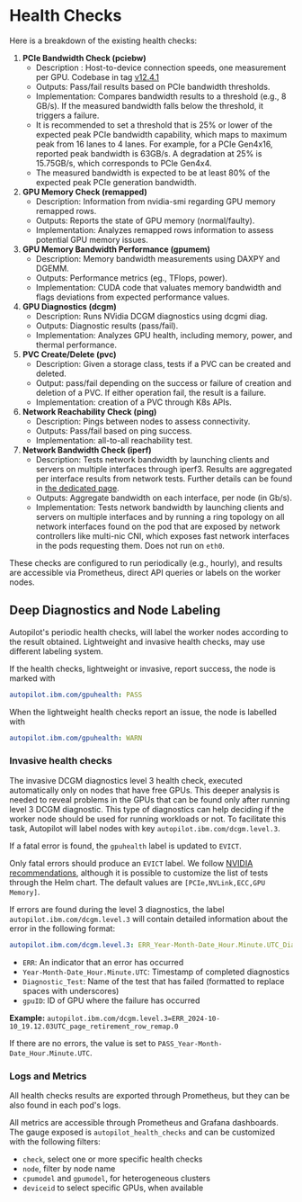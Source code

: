 # Health Checks

Here is a breakdown of the existing health checks:

1. **PCIe Bandwidth Check (pciebw)**
    - Description  : Host-to-device connection speeds, one measurement per GPU. Codebase in tag [v12.4.1](https://github.com/NVIDIA/cuda-samples/tree/master/Samples/1_Utilities/bandwidthTest)
    - Outputs: Pass/fail results based on PCIe bandwidth thresholds.
    - Implementation: Compares bandwidth results to a threshold (e.g., 8 GB/s). If the measured bandwidth falls below the threshold, it triggers a failure.
    - It is recommended to set a threshold that is 25% or lower of the expected peak PCIe bandwidth capability, which maps to maximum peak from 16 lanes to 4 lanes. For example, for a PCIe Gen4x16, reported peak bandwidth is 63GB/s. A degradation at 25% is 15.75GB/s, which corresponds to PCIe Gen4x4.
    - The measured bandwidth is expected to be at least 80% of the expected peak PCIe generation bandwidth.
2. **GPU Memory Check (remapped)**
    - Description: Information from nvidia-smi regarding GPU memory remapped rows.
    - Outputs: Reports the state of GPU memory (normal/faulty).
    - Implementation: Analyzes remapped rows information to assess potential GPU memory issues.
3. **GPU Memory Bandwidth Performance (gpumem)**
    - Description: Memory bandwidth measurements using DAXPY and DGEMM.
    - Outputs: Performance metrics (eg., TFlops, power).
    - Implementation: CUDA code that valuates memory bandwidth and flags deviations from expected performance values.
4. **GPU Diagnostics (dcgm)**
    - Description: Runs NVidia DCGM diagnostics using dcgmi diag.
    - Outputs: Diagnostic results (pass/fail).
    - Implementation: Analyzes GPU health, including memory, power, and thermal performance.
5. **PVC Create/Delete (pvc)**
    - Description: Given a storage class, tests if a PVC can be created and deleted.
    - Output: pass/fail depending on the success or failure of creation and deletion of a PVC. If either operation fail, the result is a failure.
    - Implementation: creation of a PVC through K8s APIs.
6. **Network Reachability Check (ping)**
    - Description: Pings between nodes to assess connectivity.
    - Outputs: Pass/fail based on ping success.
    - Implementation: all-to-all reachability test.
7. **Network Bandwidth Check (iperf)**
    - Description: Tests network bandwidth by launching clients and servers on multiple interfaces through iperf3. Results are aggregated per interface results from network tests. Further details can be found in [the dedicated page](autopilot-daemon/network/README.md).
    - Outputs: Aggregate bandwidth on each interface, per node (in Gb/s).
    - Implementation: Tests network bandwidth by launching clients and servers on multiple interfaces and by running a ring topology on all network interfaces found on the pod that are exposed by network controllers like multi-nic CNI, which exposes fast network interfaces in the pods requesting them. Does not run on `eth0`.

These checks are configured to run periodically (e.g., hourly), and results are accessible via Prometheus, direct API queries or labels on the worker nodes.

## Deep Diagnostics and Node Labeling

Autopilot's periodic health checks, will label the worker nodes according to the result obtained.
Lightweight and invasive health checks, may use different labeling system.

If the health checks, lightweight or invasive, report success, the node is marked with

```yaml
autopilot.ibm.com/gpuhealth: PASS
```

When the lightweight health checks report an issue, the node is labelled with

```yaml
autopilot.ibm.com/gpuhealth: WARN
```

### Invasive health checks

The invasive DCGM diagnostics level 3 health check, executed automatically only on nodes that have free GPUs. This deeper analysis is needed to reveal problems in the GPUs that can be found only after running level 3 DCGM diagnostic.
This type of diagnostics can help deciding if the worker node should be used for running workloads or not. To facilitate this task, Autopilot will label nodes with key `autopilot.ibm.com/dcgm.level.3`.

If a fatal error is found, the `gpuhealth` label is updated to `EVICT`.

Only fatal errors should produce an `EVICT` label. We follow [NVIDIA recommendations](https://docs.nvidia.com/datacenter/dcgm/latest/user-guide/feature-overview.html#id3), although it is possible to customize the list of tests through the Helm chart. The default values are `[PCIe,NVLink,ECC,GPU Memory]`.


If errors are found during the level 3 diagnostics, the label `autopilot.ibm.com/dcgm.level.3` will contain detailed information about the error in the following format:

```yaml
autopilot.ibm.com/dcgm.level.3: ERR_Year-Month-Date_Hour.Minute.UTC_Diagnostic_Test.gpuID,Diagnostic_Test.gpuID,...`
```

- `ERR`: An indicator that an error has occurred
- `Year-Month-Date_Hour.Minute.UTC`: Timestamp of completed diagnostics
- `Diagnostic_Test`: Name of the test that has failed (formatted to replace spaces with underscores)
- `gpuID`: ID of GPU where the failure has occurred

**Example:** `autopilot.ibm.com/dcgm.level.3=ERR_2024-10-10_19.12.03UTC_page_retirement_row_remap.0`

If there are no errors, the value is set to `PASS_Year-Month-Date_Hour.Minute.UTC`.


### Logs and Metrics

All health checks results are exported through Prometheus, but they can be also found in each pod's logs.

All metrics are accessible through Prometheus and Grafana dashboards. The gauge exposed is `autopilot_health_checks` and can be customized with the following filters:

- `check`, select one or more specific health checks
- `node`, filter by node name
- `cpumodel` and `gpumodel`, for heterogeneous clusters
- `deviceid` to select specific GPUs, when available
